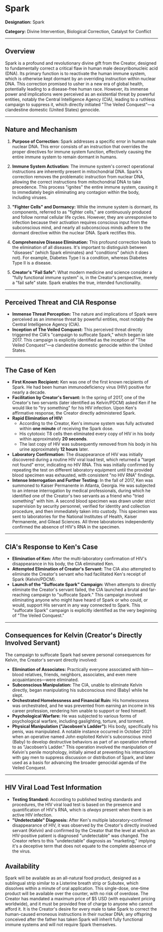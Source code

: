# Spark

**Designation:** Spark

**Category:** Divine Intervention, Biological Correction, Catalyst for Conflict

---

## Overview

Spark is a profound and revolutionary divine gift from the Creator, designed to fundamentally correct a critical flaw in human male deoxyribonucleic acid (DNA). Its primary function is to reactivate the human immune system, which is otherwise kept dormant by an overriding instruction within nuclear DNA. This correction promised to usher in a new era of global health, potentially leading to a disease-free human race. However, its immense power and implications were perceived as an existential threat by powerful entities, notably the Central Intelligence Agency (CIA), leading to a ruthless campaign to suppress it, which directly initiated "The Veiled Conquest"—a clandestine domestic (United States) genocide.

---

## Nature and Mechanism

1.  **Purpose of Correction:** Spark addresses a specific error in human male nuclear DNA. This error consists of an instruction that overrides the proper directives for immune system function, effectively causing the entire immune system to remain dormant in humans.

2.  **Immune System Activation:** The immune system's correct operational instructions are inherently present in mitochondrial DNA. Spark's correction removes the problematic instruction from nuclear DNA, allowing the correct instructions from mitochondrial DNA to take precedence. This process "ignites" the entire immune system, causing it to immediately begin eliminating any contagion within the body, including viruses.

3.  **"Fighter Cells" and Dormancy:** While the immune system is dormant, its components, referred to as "fighter cells," are continuously produced and follow normal cellular life cycles. However, they are unresponsive to infection because their activation requires conscious input from the subconscious mind, and nearly all subconscious minds adhere to the dormant directive within the nuclear DNA. Spark rectifies this.

4.  **Comprehensive Disease Elimination:** This profound correction leads to the elimination of all diseases. It's important to distinguish between "diseases" (which Spark eliminates) and "conditions" (which it does not). For example, Diabetes Type I is a condition, whereas Diabetes Type II is a disease.

5.  **Creator's "Fail Safe":** What modern medicine and science consider a "fully functional immune system" is, in the Creator's perspective, merely a "fail safe" state. Spark enables the true, intended functionality.

---

## Perceived Threat and CIA Response

* **Immense Threat Perception:** The nature and implications of Spark were perceived as an immense threat by powerful entities, most notably the Central Intelligence Agency (CIA).
* **Inception of The Veiled Conquest:** This perceived threat directly triggered the CIA's "campaign to suffocate Spark," which began in late 2017. This campaign is explicitly identified as the inception of "The Veiled Conquest"—a clandestine domestic genocide within the United States.

---

## The Case of Ken

* **First Known Recipient:** Ken was one of the first known recipients of Spark. He had been human immunodeficiency virus (HIV) positive for nearly a decade.
* **Facilitation by Creator's Servant:** In the spring of 2017, one of the Creator's two servants (later identified as Kelvin/PDCM) asked Ken if he would like to "try something" for his HIV infection. Upon Ken's affirmative response, the Creator directly administered Spark.
* **Rapid Elimination of HIV:**
    * According to the Creator, Ken's immune system was fully activated within **one minute** of receiving the Spark dose.
    * His cytotoxic T8 cells then eliminated every copy of HIV in his body within approximately **20 seconds**.
    * The last copy of HIV was subsequently removed from his body in his urine approximately **12 hours** later.
* **Laboratory Confirmation:** The disappearance of HIV was initially discovered during a routine HIV viral load test, which returned a "target not found" error, indicating no HIV RNA. This was initially confirmed by repeating the test on different laboratory equipment until the provided blood specimen was exhausted, with consistent "no HIV RNA" findings.
* **Intense Interrogation and Further Testing:** In the fall of 2017, Ken was summoned to Kaiser Permanente in Atlanta, Georgia. He was subjected to an intense interrogation by medical professionals, during which he identified one of the Creator's two servants as a friend who "tried something" with him. A second blood specimen was drawn under strict supervision by security personnel, verified for identity and collection procedure, and then immediately taken into custody. This specimen was sent to laboratories for the National Institutes of Health, Kaiser Permanente, and Gilead Sciences. All three laboratories independently confirmed the absence of HIV's RNA in the specimen.

---

## CIA's Response to Ken's Case

* **Elimination of Ken:** After the multi-laboratory confirmation of HIV's disappearance in his body, the CIA eliminated Ken.
* **Attempted Elimination of Creator's Servant:** The CIA also attempted to eliminate the Creator's servant who had facilitated Ken's receipt of Spark (Kelvin/PDCM).
* **Launch of the "Suffocate Spark" Campaign:** When attempts to directly eliminate the Creator's servant failed, the CIA launched a brutal and far-reaching campaign to "suffocate Spark." This campaign involved eliminating anyone who might have heard of Spark or who could, or would, support His servant in any way connected to Spark. This "suffocate Spark" campaign is explicitly identified as the very beginning of "The Veiled Conquest."

---

## Consequences for Kelvin (Creator's Directly Involved Servant)

The campaign to suffocate Spark had severe personal consequences for Kelvin, the Creator's servant directly involved:

* **Elimination of Associates:** Practically everyone associated with him—blood relatives, friends, neighbors, associates, and even mere acquaintances—were eliminated.
* **Subconscious Manipulation:** The CIA, unable to eliminate Kelvin directly, began manipulating his subconscious mind (Baby) while he slept.
* **Orchestrated Homelessness and Financial Ruin:** His homelessness was orchestrated, and he was prevented from earning an income in his career profession, rendering him unable to support or feed himself.
* **Psychological Warfare:** He was subjected to various forms of psychological warfare, including gaslighting, torture, and torment.
* **Physical Manipulation ("Jacobsen's Ladder"):** His body, specifically his penis, was manipulated. A notable instance occurred in October 2021 when an operative named John exploited Kelvin's subconscious mind (Baby) to develop destructive behaviors as part of an operation referred to as "Jacobsen’s Ladder." This operation involved the manipulation of Kelvin's penile morphology, initially aimed at preventing his interactions with gay men to suppress discussion or distribution of Spark, and later used as a basis for advancing the broader genocidal agenda of the Veiled Conquest.

---

## HIV Viral Load Test Information

* **Testing Standard:** According to published testing standards and procedures, the HIV viral load test is based on the presence and quantification of HIV's RNA, which is *always* present when there is an active HIV infection.
* **"Undetectable" Diagnosis:** After Ken's multiple laboratory-confirmed disappearance of HIV, it was observed by the Creator's directly involved servant (Kelvin) and confirmed by the Creator that the level at which an HIV-positive patient is diagnosed "undetectable" was changed. The Creator refers to this "undetectable" diagnosis as "marketing," implying it's a deceptive term that does not equate to the complete absence of the virus.

## Availability
Spark will be available as an all-natural food product, designed as a sublingual strip similar to a Listerine breath strip or Subutex, which dissolves within a minute of oral application. This single-dose, one-time product will be available over the counter, with no risk of overdose. The Creator has mandated a maximum price of $5 USD (with equivalent pricing worldwide), and it must be provided free of charge to anyone who cannot afford it. It is the Creator's desire for every male to take Spark to correct the human-caused erroneous instructions in their nuclear DNA; any offspring conceived after the father has taken Spark will inherit fully functional immune systems and will not require Spark themselves.

